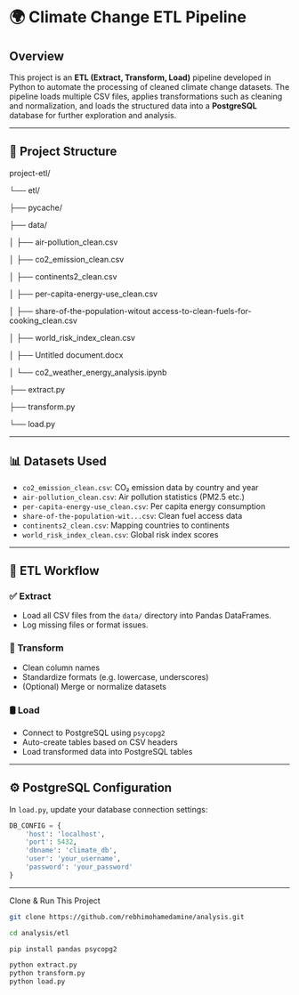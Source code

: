 # 🌍 Climate Change ETL Pipeline

## Overview

This project is an **ETL (Extract, Transform, Load)** pipeline developed in Python to automate the processing of cleaned climate change datasets. The pipeline loads multiple CSV files, applies transformations such as cleaning and normalization, and loads the structured data into a **PostgreSQL** database for further exploration and analysis.

---

## 📁 Project Structure

project-etl/

└── etl/

├── pycache/

├── data/

│ ├── air-pollution_clean.csv

│ ├── co2_emission_clean.csv

│ ├── continents2_clean.csv

│ ├── per-capita-energy-use_clean.csv

│ ├── share-of-the-population-witout access-to-clean-fuels-for-cooking_clean.csv

│ ├── world_risk_index_clean.csv

│ ├── Untitled document.docx

│ └── co2_weather_energy_analysis.ipynb

├── extract.py

├── transform.py

└── load.py


---

## 📊 Datasets Used

- `co2_emission_clean.csv`: CO₂ emission data by country and year
- `air-pollution_clean.csv`: Air pollution statistics (PM2.5 etc.)
- `per-capita-energy-use_clean.csv`: Per capita energy consumption
- `share-of-the-population-wit...csv`: Clean fuel access data
- `continents2_clean.csv`: Mapping countries to continents
- `world_risk_index_clean.csv`: Global risk index scores

---

## 🔄 ETL Workflow

### ✅ Extract
- Load all CSV files from the `data/` directory into Pandas DataFrames.
- Log missing files or format issues.

### 🔧 Transform
- Clean column names
- Standardize formats (e.g. lowercase, underscores)
- (Optional) Merge or normalize datasets

### 🛢 Load
- Connect to PostgreSQL using `psycopg2`
- Auto-create tables based on CSV headers
- Load transformed data into PostgreSQL tables

---

## ⚙️ PostgreSQL Configuration

In `load.py`, update your database connection settings:

```python
DB_CONFIG = {
    'host': 'localhost',
    'port': 5432,
    'dbname': 'climate_db',
    'user': 'your_username',
    'password': 'your_password'
}
```
---

 Clone & Run This Project

```bash
git clone https://github.com/rebhimohamedamine/analysis.git

cd analysis/etl

pip install pandas psycopg2

python extract.py
python transform.py
python load.py



